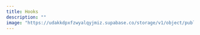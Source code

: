 ```yaml
---
title: Hooks
description: ""
image: "https://udakkdpxfzwyalqyjmiz.supabase.co/storage/v1/object/public/images/blog-react-hooks.png"
---
```

